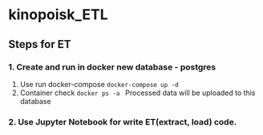 # kinopoisk_ETL

## Steps for ET 

### 1. Create and run in docker new database - postgres

1. Use run docker-compose `docker-compose up -d`
2. Container check `docker ps -a `
Processed data will be uploaded to this database
### 2. Use Jupyter Notebook for write ET(extract, load) code.